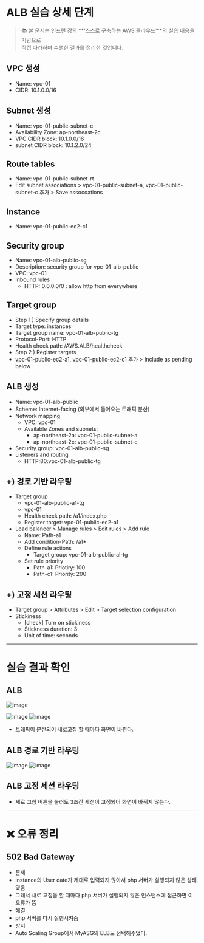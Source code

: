 # ALB 실습 상세 단계 
> 📚 본 문서는 인프런 강의 **‘스스로 구축하는 AWS 클라우드’**의 실습 내용을 기반으로  
> 직접 따라하며 수행한 결과를 정리한 것입니다. 

## VPC 생성 
- Name: vpc-01
- CIDR: 10.1.0.0/16

## Subnet 생성 
- Name: vpc-01-public-subnet-c
- Availability Zone: ap-northeast-2c
- VPC CIDR block: 10.1.0.0/16
- subnet CIDR block: 10.1.2.0/24


## Route tables 
- Name: vpc-01-public-subnet-rt
- Edit subnet associations > vpc-01-public-subnet-a, vpc-01-public-subnet-c 추가 > Save assocoations


## Instance 
- Name: vpc-01-public-ec2-c1

## Security group
- Name: vpc-01-alb-public-sg
- Description: security group for vpc-01-alb-public
- VPC: vpc-01
- Inbound rules
  - HTTP: 0.0.0.0/0 : allow http from everywhere

## Target group 
- Step 1 ) Specify group details
- Target type: instances
- Target group name: vpc-01-alb-public-tg
- Protocol-Port: HTTP
- Health check path: /AWS.ALB/healthcheck
- Step 2 ) Register targets
- vpc-01-public-ec2-a1, vpc-01-public-ec2-c1 추가 > Include as pending below



## ALB 생성 
- Name: vpc-01-alb-public
- Scheme: Internet-facing (외부에서 들어오는 트래픽 분산)
- Network mapping
  - VPC: vpc-01
  - Available Zones and subnets:
    - ap-northeast-2a: vpc-01-public-subnet-a
    - ap-northeast-2c: vpc-01-public-subnet-c
- Security group: vpc-01-alb-public-sg
- Listeners and routing
  - HTTP:80:vpc-01-alb-public-tg


 ## +) 경로 기반 라우팅
- Target group
   - vpc-01-alb-public-a1-tg
   - vpc-01
   - Health check path: /a1/index.php
   - Register target: vpc-01-public-ec2-a1
- Load balancer > Manage rules > Edit rules > Add rule
  - Name: Path-a1
  - Add condition-Path: /a1*
  - Define rule actions
    - Target group: vpc-01-alb-public-al-tg
  - Set rule priority
    - Path-a1: Priotiry: 100
    - Path-c1: Priority: 200
 ## +) 고정 세션 라우팅
 - Target group > Attributes > Edit > Target selection configuration
 - Stickiness
   - [check] Turn on stickiness
   - Stickness duration: 3
   - Unit of time: seconds

---
# 실습 결과 확인 
## ALB 
![image](https://github.com/user-attachments/assets/6852d619-c4d3-497c-8543-42dc545df252)

![image](https://github.com/user-attachments/assets/85aa4845-d892-4ddd-a859-d441516db09b)
![image](https://github.com/user-attachments/assets/ed1b05b4-7c75-413d-916e-8eb49866147e)

- 트래픽이 분산되어 새로고침 할 때마다 화면이 바뀐다.

## ALB 경로 기반 라우팅 
![image](https://github.com/user-attachments/assets/a007733b-27fc-425e-af06-568bef2bc437)
![image](https://github.com/user-attachments/assets/47b907a9-ce99-4ea6-b925-1801f763b327)

## ALB 고정 세션 라우팅
- 새로 고침 버튼을 눌러도 3초간 세션이 고정되어 화면이 바뀌지 않는다.


---
# ❌ 오류 정리
## 502 Bad Gateway
- 문제
- Instance의 User date가 제대로 입력되지 않아서 php 서버가 실행되지 않은 상태였음 
- 그래서 새로 고침을 할 때마다 php 서버가 실행되지 않은 인스턴스에 접근하면 이 오류가 뜸 
- 해결
- php 서버를 다시 실행시켜줌
- 방지
- Auto Scaling Group에서 MyASG의 ELB도 선택해주었다. 

